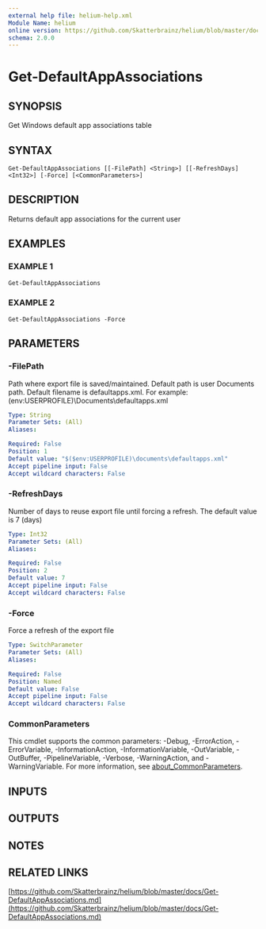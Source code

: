 ```yaml
---
external help file: helium-help.xml
Module Name: helium
online version: https://github.com/Skatterbrainz/helium/blob/master/docs/Get-DefaultAppAssociations.md
schema: 2.0.0
---
```


# Get-DefaultAppAssociations

## SYNOPSIS
Get Windows default app associations table

## SYNTAX

```
Get-DefaultAppAssociations [[-FilePath] <String>] [[-RefreshDays] <Int32>] [-Force] [<CommonParameters>]
```

## DESCRIPTION
Returns default app associations for the current user

## EXAMPLES

### EXAMPLE 1
```
Get-DefaultAppAssociations
```

### EXAMPLE 2
```
Get-DefaultAppAssociations -Force
```

## PARAMETERS

### -FilePath
Path where export file is saved/maintained.
Default path is user Documents path.
Default filename is defaultapps.xml.
For example: $($env:USERPROFILE)\Documents\defaultapps.xml

```yaml
Type: String
Parameter Sets: (All)
Aliases:

Required: False
Position: 1
Default value: "$($env:USERPROFILE)\documents\defaultapps.xml"
Accept pipeline input: False
Accept wildcard characters: False
```

### -RefreshDays
Number of days to reuse export file until forcing a refresh.
The default value is 7 (days)

```yaml
Type: Int32
Parameter Sets: (All)
Aliases:

Required: False
Position: 2
Default value: 7
Accept pipeline input: False
Accept wildcard characters: False
```

### -Force
Force a refresh of the export file

```yaml
Type: SwitchParameter
Parameter Sets: (All)
Aliases:

Required: False
Position: Named
Default value: False
Accept pipeline input: False
Accept wildcard characters: False
```

### CommonParameters
This cmdlet supports the common parameters: -Debug, -ErrorAction, -ErrorVariable, -InformationAction, -InformationVariable, -OutVariable, -OutBuffer, -PipelineVariable, -Verbose, -WarningAction, and -WarningVariable. For more information, see [about_CommonParameters](http://go.microsoft.com/fwlink/?LinkID=113216).

## INPUTS

## OUTPUTS

## NOTES

## RELATED LINKS

[https://github.com/Skatterbrainz/helium/blob/master/docs/Get-DefaultAppAssociations.md](https://github.com/Skatterbrainz/helium/blob/master/docs/Get-DefaultAppAssociations.md)

